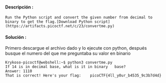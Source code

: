 #### Descripción :
	Run the Python script and convert the given number from decimal to binary to get the flag.[Download Python script](https://artifacts.picoctf.net/c/23/convertme.py)
#### Solución :
Primero descargue el archivo dado y lo ejecute con python, después busque el numero del que me preguntaba su valor en binario

	Krykoso-picoctf@webshell:~$ python3 convertme.py
	If 14 is in decimal base, what is it in binary   base?
	Answer: 1110
	That is correct! Here's your flag:    picoCTF{4ll_y0ur_b4535_9c3b7d4d}